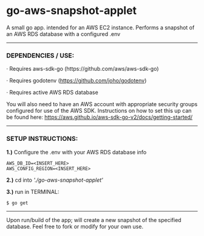 # go-aws-snapshot-applet
A small go app. intended for an AWS EC2 instance. Performs a snapshot of an AWS RDS database with a configured .env
___
<h3>DEPENDENCIES / USE:</h3>
· Requires aws-sdk-go
(https://github.com/aws/aws-sdk-go)

· Requires godotenv
(https://github.com/joho/godotenv)

· Requires active AWS RDS database

You will also need to have an AWS account with appropriate security groups configured for use of the AWS SDK.
Instructions on how to set this up can be found here: https://aws.github.io/aws-sdk-go-v2/docs/getting-started/
___
<h3>SETUP INSTRUCTIONS:</h3>

**1.)** Configure the .env with your AWS RDS database info
```
AWS_DB_ID=<INSERT_HERE>
AWS_CONFIG_REGION=<INSERT_HERE>
```
  
**2.)** cd into _'./go-aws-snapshot-applet'_

**3.)** run in TERMINAL:
```
$ go get
```
___
Upon run/build of the app; will create a new snapshot of the specified database.
Feel free to fork or modify for your own use.
